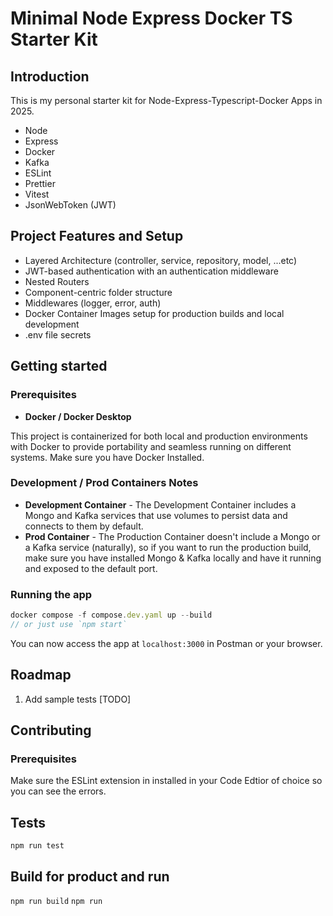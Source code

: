 # Minimal Node Express Docker TS Starter Kit

## Introduction

This is my personal starter kit for Node-Express-Typescript-Docker Apps in 2025.

- Node
- Express
- Docker
- Kafka
- ESLint
- Prettier
- Vitest
- JsonWebToken (JWT)

## Project Features and Setup

- Layered Architecture (controller, service, repository, model, ...etc)
- JWT-based authentication with an authentication middleware
- Nested Routers
- Component-centric folder structure
- Middlewares (logger, error, auth)
- Docker Container Images setup for production builds and local development
- .env file secrets

## Getting started

### Prerequisites

- **Docker / Docker Desktop**

This project is containerized for both local and production environments with Docker to provide portability and seamless running on different systems. Make sure you have Docker Installed.

### Development / Prod Containers Notes

- **Development Container** - The Development Container includes a Mongo and Kafka services that use volumes to persist data and connects to them by default.
- **Prod Container** - The Production Container doesn't include a Mongo or a Kafka service (naturally), so if you want to run the production build, make sure you have installed Mongo & Kafka locally and have it running and exposed to the default port.

### Running the app

```javascript
docker compose -f compose.dev.yaml up --build
// or just use `npm start`
```

You can now access the app at `localhost:3000` in Postman or your browser.

## Roadmap

1. Add sample tests [TODO]

## Contributing

### Prerequisites

Make sure the ESLint extension in installed in your Code Edtior of choice so you can see the errors.

## Tests

`npm run test`

## Build for product and run

`npm run build`
`npm run`
